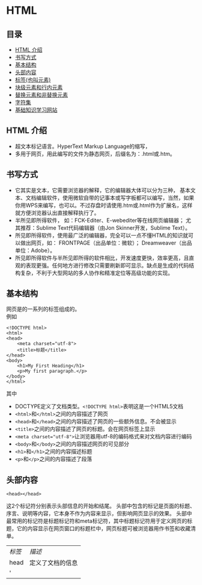 # HTML

## 目录
* [HTML 介绍](#what)
* [书写方式](#write)
* [基本结构](#struct)
* [头部内容](#head)
* [标签(也叫元素)](#tag)
* [块级元素和行内元素](#block-and-inline)
* [替换元素和非替换元素](#replaced-elements-and-not)
* [字符集](#word)
* [基础知识学习网站](#reading)

## <a name="what">HTML 介绍</a>
* 超文本标记语言。HyperText Markup Language的缩写，
* 多用于网页，用此编写的文件为静态网页，后缀名为：.html或.htm。

## <a name="write">书写方式</a>
* 它其实是文本，它需要浏览器的解释，它的编辑器大体可以分为三种，
  基本文本、文档编辑软件，使用微软自带的记事本或写字板都可以编写，当然，如果你用WPS来编写，也可以。不过存盘时请使用.htm或.html作为扩展名，这样就方便浏览器认出直接解释执行了。
* 半所见即所得软件，
  如：FCK-Editer、E-webediter等在线网页编辑器；
  尤其推荐：Sublime Text代码编辑器（由Jon Skinner开发，Sublime Text）。
* 所见即所得软件，使用最广泛的编辑器，完全可以一点不懂HTML的知识就可以做出网页，如：
  FRONTPAGE（出品单位：微软）；
  Dreamweaver（出品单位：Adobe）。
* 所见即所得软件与半所见即所得的软件相比，开发速度更快，效率更高，且直观的表现更强。任何地方进行修改只需要刷新即可显示。缺点是生成的代码结构复杂，不利于大型网站的多人协作和精准定位等高级功能的实现。


## <a name="struct">基本结构</a>
网页是的一系列的标签组成的。    
例如
```
<!DOCTYPE html>
<html>
<head>
    <meta charset="utf-8">
    <title>标题</title>
</head>
<body>
	<h1>My First Heading</h1>
	<p>My first paragraph.</p>
</body>
</html>
```
其中
* DOCTYPE定义了文档类型。`<!DOCTYPE html>`表明这是一个HTML5文档
* `<html>`和`</html>`之间的内容描述了网页
* `<head>`和`</head>`之间的内容描述了网页的一些额外信息。不会被显示
* `<title>`之间的内容描述了网页的标题。会在网页标签上显示
* `<meta charset="utf-8">`让浏览器用utf-8的编码格式来对文档内容进行编码
* `<body>`和`</body>`之间的内容描述网页的可见部分
* `<h1>`和`</h1>`之间的内容描述标题
* `<p>`和`</p>`之间的内容描述了段落

## <a name="struct">头部内容</a> 
```
<head></head>
```
这2个标记符分别表示头部信息的开始和结尾。
头部中包含的标记是页面的标题、序言、说明等内容，它本身不作为内容来显示，但影响网页显示的效果。
头部中最常用的标记符是标题标记符和meta标记符，其中标题标记符用于定义网页的标题，它的内容显示在网页窗口的标题栏中，网页标题可被浏览器用作书签和收藏清单。

<table>
<tbody>
<tr><td><em>标签</em></td><td><em>描述</em></td></tr>
<tr><td>head</td><td>定义了文档的信息</td></tr>
<tr><td>'<title>'</td><td>定义了文档的标题</td></tr>
<tr><td>base</td><td>定义了页面链接标签的默认链接地址</td></tr>
<tr><td>link</td><td>定义了一个文档和外部资源之间的关系</td></tr>
<tr><td>meta</td><td>定义了HTML文档中的元数据</td></tr>
<tr><td>script</td><td>定义了客户端的脚本文件</td></tr>
<tr><td>style</td><td>定义了HTML文档的样式文件</td></tr>
</tbody>
</table>

## <a name="what">标签(也叫元素)</a>
标签分为能包含标签内容和不能包含标签内容这两类。    

**能包含内容的标签**由开始标签，结束标签，标签属性，标签的内容组成的。例如：
```
<a href="https://github.com/sevenhao" title="sevenhao">sevenhao</a>
```
其中:    
* `<a href="https://github.com/sevenhao" title="sevenhao">`为起始标签
* `</a>`为结束标签
* `href`和`title`为标签属性，`https://github.com/sevenhao`和`sevenhao`为属性对应的值。属性的值要由英文的双引号包起来。
* `sevenhao`为标签的内容。

**不能包含内容的标签**被称为空元素。空元素是在开始标签中关闭的。    
如 `<br/>`, `<input type="text" />`

###数据类型
* 超文本标记语言定义了多种数据类型的元素内容，如脚本数据和样式表的数据，和众多类型的属性值，包括ID、名称、URI、数字、长度单位、语言、媒体描述符、颜色、字符编码、日期和时间等。所有这些数据类型都是专业的字符数据。

###[常用标签介绍]()


## <a name="block-and-inline">块级元素和行内元素</a>
* 块级元素会始终占居一行，而行内元素并不会。  

* 常见的块级元素有 `div, form, table, header, aside, section, article, figure, figcaption, h1~h6, nav, p, pre, blockqoute, canvas, ol, ul, dl`    

* 常见的行内元素有 `span, a, img, label, input, select, textarea, br, i, em, strong, small, button, sub, sup, code`


## <a name="replaced-elements-and-not">替换元素和非替换元素</a>
* 替换元素就是指浏览器是根据元素的属性来判断具体要显示的内容的元素，比如 img 标签，浏览器是根据其 src 的属性值来读取这个元素所包含的内容的，常见的替换元素还有 input 、textarea、 select、 object、 iframe 和 video 等等，这些元素都有一个共同的特点，就是浏览器并不直接显示其内容，而是通过其某个属性的值来显示具体的内容，比如浏览器会根据 input 中的 type 的属性值来判断到底应该显示单选按钮还是多选按钮亦或是文本输入框。

* 非替换元素，比如 p、label 元素等等，浏览器这是直接显示元素所包含的内容。

## <a name="word">字符集</a>

## <a name="reading">基础知识学习网站</a>
* [w3school](http://www.w3school.com.cn/h.asp)
* [菜鸟教程](http://www.runoob.com/html/html-tutorial.html)
